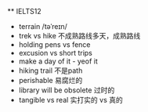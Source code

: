 ** IELTS12
+ terrain /təˈreɪn/
+ trek vs hike 不成熟路线多天，成熟路线
+ holding pens vs fence
+ excusion vs short trips
+ make a day of it - yeof it
+ hiking trail 不是path
+ perishable 易腐烂的
+ library will be obsolete 过时的
+ tangible vs real 实打实的 vs 真的
